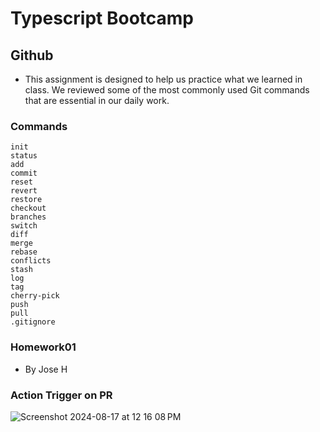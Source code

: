 # Typescript Bootcamp

## Github

- This assignment is designed to help us practice what we learned in class. We reviewed some of the most commonly used Git commands that are essential in our daily work.

### Commands

```
init
status
add
commit
reset
revert
restore
checkout
branches
switch
diff
merge
rebase
conflicts
stash
log
tag
cherry-pick
push
pull
.gitignore
```

### Homework01

- By Jose H

### Action Trigger on PR

![Screenshot 2024-08-17 at 12 16 08 PM](https://github.com/user-attachments/assets/49c3c854-d138-4abd-8fa3-3b134e340b4a)
